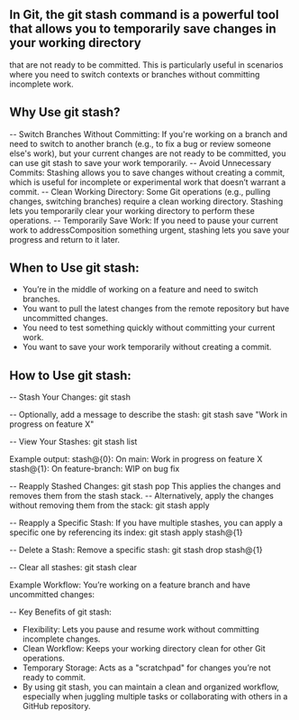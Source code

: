 ## In Git, the git stash command is a powerful tool that allows you to temporarily save changes in your working directory
that are not ready to be committed. This is particularly useful in scenarios where you need to switch contexts or 
branches without committing incomplete work. 

## Why Use git stash?

-- Switch Branches Without Committing:
   If you're working on a branch and need to switch to another branch (e.g., to fix a bug or review someone else's work), 
   but your current changes are not ready to be committed, you can use git stash to save your work temporarily.
-- Avoid Unnecessary Commits:
   Stashing allows you to save changes without creating a commit, which is useful for incomplete or experimental work that 
   doesn’t warrant a commit.
-- Clean Working Directory:
   Some Git operations (e.g., pulling changes, switching branches) require a clean working directory. Stashing lets you 
   temporarily clear your working directory to perform these operations.
-- Temporarily Save Work:
   If you need to pause your current work to addressComposition something urgent, stashing lets you save your progress and 
   return to it later.

## When to Use git stash:

- You’re in the middle of working on a feature and need to switch branches.
- You want to pull the latest changes from the remote repository but have uncommitted changes.
- You need to test something quickly without committing your current work.
- You want to save your work temporarily without creating a commit.

## How to Use git stash:

-- Stash Your Changes:
   git stash

-- Optionally, add a message to describe the stash:
   git stash save "Work in progress on feature X"

-- View Your Stashes:
   git stash list

Example output:
stash@{0}: On main: Work in progress on feature X
stash@{1}: On feature-branch: WIP on bug fix

-- Reapply Stashed Changes:
   git stash pop
   This applies the changes and removes them from the stash stack.
-- Alternatively, apply the changes without removing them from the stack:
   git stash apply

-- Reapply a Specific Stash:
   If you have multiple stashes, you can apply a specific one by referencing its index:
   git stash apply stash@{1}

-- Delete a Stash:
   Remove a specific stash:
   git stash drop stash@{1}

-- Clear all stashes:
   git stash clear

Example Workflow:
You’re working on a feature branch and have uncommitted changes:

-- Key Benefits of git stash:

- Flexibility: Lets you pause and resume work without committing incomplete changes.
- Clean Workflow: Keeps your working directory clean for other Git operations.
- Temporary Storage: Acts as a "scratchpad" for changes you’re not ready to commit.
- By using git stash, you can maintain a clean and organized workflow, especially when juggling multiple tasks or 
 collaborating with others in a GitHub repository.